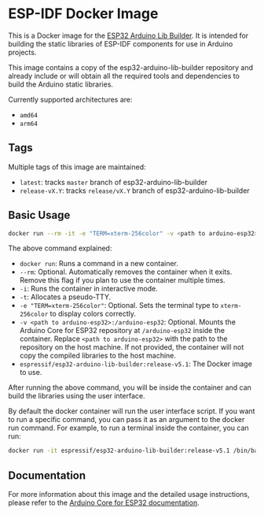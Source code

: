 <!-- This is a brief version of the Arduino Core for ESP32 documentation (add specific link)
     intended to be displayed on the Docker Hub page: https://hub.docker.com/r/espressif/esp32-arduino-lib-builder.
     When changing this page, please keep the documentation in sync.
     (Keep the differences between Markdown and restructuredText in mind.)
 -->

# ESP-IDF Docker Image

This is a Docker image for the [ESP32 Arduino Lib Builder](https://github.com/espressif/esp32-arduino-lib-builder). It is intended for building the static libraries of ESP-IDF components for use in Arduino projects.

This image contains a copy of the esp32-arduino-lib-builder repository and already include or will obtain all the required tools and dependencies to build the Arduino static libraries.

Currently supported architectures are:
  - `amd64`
  - `arm64`

## Tags

Multiple tags of this image are maintained:

  - `latest`: tracks `master` branch of esp32-arduino-lib-builder
  - `release-vX.Y`: tracks `release/vX.Y` branch of esp32-arduino-lib-builder

## Basic Usage

```bash
docker run --rm -it -e "TERM=xterm-256color" -v <path to arduino-esp32>:/arduino-esp32 espressif/esp32-arduino-lib-builder:release-v5.1
```

The above command explained:

  - `docker run`: Runs a command in a new container.
  - `--rm`: Optional. Automatically removes the container when it exits. Remove this flag if you plan to use the container multiple times.
  - `-i`: Runs the container in interactive mode.
  - `-t`: Allocates a pseudo-TTY.
  - `-e "TERM=xterm-256color"`: Optional. Sets the terminal type to `xterm-256color` to display colors correctly.
  - `-v <path to arduino-esp32>:/arduino-esp32`: Optional. Mounts the Arduino Core for ESP32 repository at `/arduino-esp32` inside the container. Replace `<path to arduino-esp32>` with the path to the repository on the host machine. If not provided, the container will not copy the compiled libraries to the host machine.
  - `espressif/esp32-arduino-lib-builder:release-v5.1`: The Docker image to use.

After running the above command, you will be inside the container and can build the libraries using the user interface.

By default the docker container will run the user interface script. If you want to run a specific command, you can pass it as an argument to the docker run command. For example, to run a terminal inside the container, you can run:

```bash
docker run -it espressif/esp32-arduino-lib-builder:release-v5.1 /bin/bash
```

## Documentation

For more information about this image and the detailed usage instructions, please refer to the [Arduino Core for ESP32 documentation](https://docs.espressif.com/projects/arduino-esp32/en/latest/lib_builder.html#docker-image).
